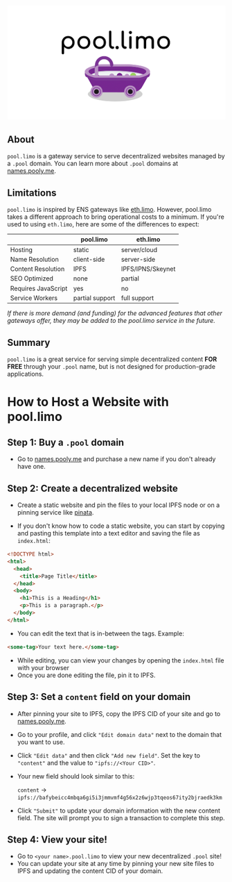 ![pool.limo logo](./docs/img/banner.png)

## About

`pool.limo` is a gateway service to serve decentralized websites managed by a `.pool` domain. You can learn more about `.pool` domains at [names.pooly.me](https://names.pooly.me/).

## Limitations

`pool.limo` is inspired by ENS gateways like [eth.limo](https://eth.limo). However, pool.limo takes a different approach to bring operational costs to a minimum. If you're used to using `eth.limo`, here are some of the differences to expect:

|                    | pool.limo          | eth.limo           |
|--------------------|--------------------|--------------------|
| Hosting            | static             | server/cloud       |
| Name Resolution    | client-side        | server-side        |
| Content Resolution | IPFS               | IPFS/IPNS/Skeynet  |
| SEO Optimized      | none               | partial            |
| Requires JavaScript| yes                | no                 |
| Service Workers    | partial support    | full support       |

*If there is more demand (and funding) for the advanced features that other gateways offer, they may be added to the pool.limo service in the future.*

## Summary

`pool.limo` is a great service for serving simple decentralized content **FOR FREE** through your `.pool` name, but is not designed for production-grade applications.

# How to Host a Website with pool.limo

## Step 1: Buy a `.pool` domain

- Go to [names.pooly.me](https://names.pooly.me/) and purchase a new name if you don't already have one.

## Step 2: Create a decentralized website

- Create a static website and pin the files to your local IPFS node or on a pinning service like [pinata](https://pinata.cloud).

- If you don't know how to code a static website, you can start by copying and pasting this template into a text editor and saving the file as `index.html`:

```html
<!DOCTYPE html>
<html>
  <head>
    <title>Page Title</title>
  </head>
  <body>
    <h1>This is a Heading</h1>
    <p>This is a paragraph.</p>
  </body>
</html>
```

- You can edit the text that is in-between the tags. Example:
```html
<some-tag>Your text here.</some-tag>
```

- While editing, you can view your changes by opening the `index.html` file with your browser
- Once you are done editing the file, pin it to IPFS.

## Step 3: Set a `content` field on your domain

- After pinning your site to IPFS, copy the IPFS CID of your site and go to [names.pooly.me](https://names.pooly.me/).

- Go to your profile, and click `"Edit domain data"` next to the domain that you want to use.

- Click `"Edit data"` and then click `"Add new field"`. Set the key to `"content"` and the value to `"ipfs://<Your CID>"`.

- Your new field should look similar to this:

  `content` -> `ipfs://bafybeicc4mbqa6gi5i3jmmvmf4g56x2z6wjp3tqeos67ity2bjraedk3km`

- Click `"Submit"` to update your domain information with the new content field. The site will prompt you to sign a transaction to complete this step.

## Step 4: View your site!

- Go to `<your name>.pool.limo` to view your new decentralized `.pool` site!
- You can update your site at any time by pinning your new site files to IPFS and updating the content CID of your domain.